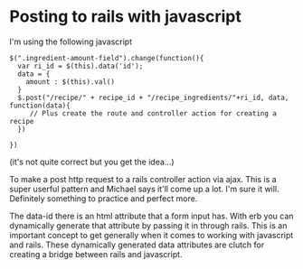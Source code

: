 # Posting to rails with javascript

I'm using the following javascript

```javscript
$(".ingredient-amount-field").change(function(){
  var ri_id = $(this).data('id');
  data = {
    amount : $(this).val()
  }
  $.post("/recipe/" + recipe_id + "/recipe_ingredients/"+ri_id, data, function(data){
     // Plus create the route and controller action for creating a recipe
  })

})
```

(it's not quite correct but you get the idea...)

To make a post http request to a rails controller action via ajax. This is a super userful pattern and Michael says it'll come up a lot. I'm sure it will. Definitely something to practice and perfect more.

The data-id there is an html attribute that a form input has. With erb you can dynamically generate that attribute by passing it in through rails. This is an important concept to get generally when it comes to working with javascript and rails. These dynamically generated data attributes are clutch for creating a bridge between rails and javascript.


